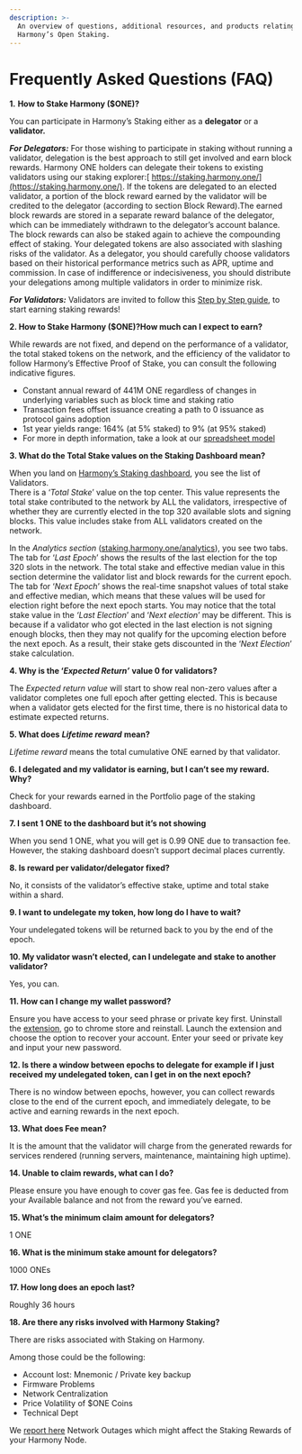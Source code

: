 ```yaml
---
description: >-
  An overview of questions, additional resources, and products relating to
  Harmony’s Open Staking.
---
```


# Frequently Asked Questions \(FAQ\)

**1.** **How to Stake Harmony \($ONE\)?**

You can participate in Harmony’s Staking either as a **delegator** or a **validator.**

_**For Delegators:**_ For those wishing to participate in staking without running a validator, delegation is the best approach to still get involved and earn block rewards. Harmony ONE holders can delegate their tokens to existing validators using our staking explorer:[ https://staking.harmony.one/](https://staking.harmony.one/). If the tokens are delegated to an elected validator, a portion of the block reward earned by the validator will be credited to the delegator \(according to section Block Reward\).The earned block rewards are stored in a separate reward balance of the delegator, which can be immediately withdrawn to the delegator’s account balance. The block rewards can also be staked again to achieve the compounding effect of staking. Your delegated tokens are also associated with slashing risks of the validator. As a delegator, you should carefully choose validators based on their historical performance metrics such as APR, uptime and commission. In case of indifference or indecisiveness, you should distribute your delegations among multiple validators in order to minimize risk.

_**For Validators:**_ Validators are invited to follow this [Step by Step guide](https://docs.harmony.one/home/validators), to start earning staking rewards!

**2. How to Stake Harmony \($ONE\)?How much can I expect to earn?**

While rewards are not fixed, and depend on the performance of a validator, the total staked tokens on the network, and the efficiency of the validator to follow Harmony’s Effective Proof of Stake, you can consult the following indicative figures.

* Constant annual reward of 441M ONE regardless of changes in underlying variables such as block time and staking ratio
* Transaction fees offset issuance creating a path to 0 issuance as protocol gains adoption
* 1st year yields range: 164% \(at 5% staked\) to 9% \(at 95% staked\)
* For more in depth information, take a look at our [spreadsheet model](https://docs.google.com/spreadsheets/d/1bcABBb47X8jOAQC-Dno9A9HFtLf8vlRp70P9xVqjhG4/edit#gid=1851981288)

**3. What do the Total Stake values on the Staking Dashboard mean?**

When you land on [Harmony’s Staking dashboard](http://staking.harmony.one/), you see the list of Validators.  
There is a ‘_Total Stake_’ value on the top center. This value represents the total stake contributed to the network by ALL the validators, irrespective of whether they are currently elected in the top 320 available slots and signing blocks. This value includes stake from ALL validators created on the network.

In the _Analytics section_ \([staking.harmony.one/analytics](https://staking.harmony.one/analytics)\), you see two tabs. The tab for ‘_Last Epoch_’ shows the results of the last election for the top 320 slots in the network. The total stake and effective median value in this section determine the validator list and block rewards for the current epoch. The tab for ‘_Next Epoch_’ shows the real-time snapshot values of total stake and effective median, which means that these values will be used for election right before the next epoch starts. You may notice that the total stake value in the _‘Last Election_’ and ‘_Next election_’ may be different. This is because if a validator who got elected in the last election is not signing enough blocks, then they may not qualify for the upcoming election before the next epoch. As a result, their stake gets discounted in the ‘_Next Election_’ stake calculation.

**4. Why is the ‘**_**Expected Return’**_ **value 0 for validators?**

The _Expected return value_ will start to show real non-zero values after a validator completes one full epoch after getting elected. This is because when a validator gets elected for the first time, there is no historical data to estimate expected returns.

**5. What does** _**Lifetime reward**_ **mean?**

_Lifetime reward_ means the total cumulative ONE earned by that validator.

**6. I delegated and my validator is earning, but I can’t see my reward. Why?**

Check for your rewards earned in the Portfolio page of the staking dashboard.

**7. I sent 1 ONE to the dashboard but it’s not showing**

When you send 1 ONE, what you will get is 0.99 ONE due to transaction fee. However, the staking dashboard doesn’t support decimal places currently.

**8. Is reward per validator/delegator fixed?**

No, it consists of the validator’s effective stake, uptime and total stake within a shard.

**9. I want to undelegate my token, how long do I have to wait?**

Your undelegated tokens will be returned back to you by the end of the epoch.

**10. My validator wasn’t elected, can I undelegate and stake to another validator?**

Yes, you can.

**11. How can I change my wallet password?**

Ensure you have access to your seed phrase or private key first. Uninstall the [extension](https://chrome.google.com/webstore/detail/harmony/bjaeebonnimhcakeckbnemejhdpngdmd?hl=en), go to chrome store and reinstall. Launch the extension and choose the option to recover your account. Enter your seed or private key and input your new password.

**12. Is there a window between epochs to delegate for example if I just received my undelegated token, can I get in on the next epoch?**

There is no window between epochs, however, you can collect rewards close to the end of the current epoch, and immediately delegate, to be active and earning rewards in the next epoch.

**13. What does Fee mean?**

It is the amount that the validator will charge from the generated rewards for services rendered \(running servers, maintenance, maintaining high uptime\).

**14. Unable to claim rewards, what can I do?**

Please ensure you have enough to cover gas fee. Gas fee is deducted from your Available balance and not from the reward you’ve earned.

**15. What’s the minimum claim amount for delegators?**

1 ONE

**16. What is the minimum stake amount for delegators?**

1000 ONEs

**17. How long does an epoch last?**

Roughly 36 hours

**18. Are there any risks involved with Harmony Staking?**

There are risks associated with Staking on Harmony.

Among those could be the following:

* Account lost: Mnemonic / Private key backup
* Firmware Problems
* Network Centralization
* Price Volatility of $ONE Coins
* Technical Dept

We [report here](https://nodes.harmony.one/harmony-status/outages) Network Outages which might affect the Staking Rewards of your Harmony Node.

